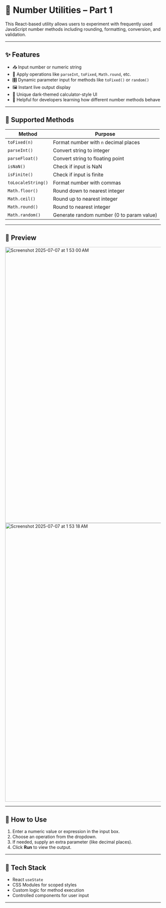 # 🔢 Number Utilities – Part 1

This React-based utility allows users to experiment with frequently used JavaScript number methods including rounding, formatting, conversion, and validation.

---

## ✨ Features

- 📥 Input number or numeric string
- 🔁 Apply operations like `parseInt`, `toFixed`, `Math.round`, etc.
- 🎛 Dynamic parameter input for methods like `toFixed()` or `random()`
- 🖼 Instant live output display
- 💅 Unique dark-themed calculator-style UI
- 🧠 Helpful for developers learning how different number methods behave

---

## 🚀 Supported Methods

| Method           | Purpose                                       |
|------------------|-----------------------------------------------|
| `toFixed(n)`     | Format number with `n` decimal places         |
| `parseInt()`     | Convert string to integer                     |
| `parseFloat()`   | Convert string to floating point              |
| `isNaN()`        | Check if input is NaN                         |
| `isFinite()`     | Check if input is finite                      |
| `toLocaleString()` | Format number with commas                  |
| `Math.floor()`   | Round down to nearest integer                 |
| `Math.ceil()`    | Round up to nearest integer                   |
| `Math.round()`   | Round to nearest integer                      |
| `Math.random()`  | Generate random number (0 to param value)     |

---

## 📸 Preview

<img width="889" alt="Screenshot 2025-07-07 at 1 53 00 AM" src="https://github.com/user-attachments/assets/0d8e8569-d202-4c2b-baea-32be41d18bd6" />
<img width="898" alt="Screenshot 2025-07-07 at 1 53 18 AM" src="https://github.com/user-attachments/assets/34fea017-4dac-4fa1-8f18-1bd139ff5726" />

---

## 🧪 How to Use

1. Enter a numeric value or expression in the input box.
2. Choose an operation from the dropdown.
3. If needed, supply an extra parameter (like decimal places).
4. Click **Run** to view the output.

---

## 🧱 Tech Stack

- React `useState`
- CSS Modules for scoped styles
- Custom logic for method execution
- Controlled components for user input

---

